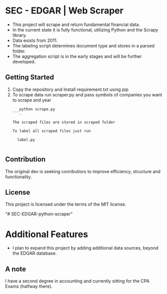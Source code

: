 # SEC - EDGAR | Web Scraper

* This project will scrape and return fundamental financial data.
* In the current state it is fully functional, utilizing Python and the Scrapy library.
* Data exists from 2011.
* The labeling script determines document type and stores in a parsed folder.
* The aggregation script is in the early stages and will be further developed.

## Getting Started
1. Copy the repository and Install requirement.txt using pip
2. To scrape data run scraper.py and pass symbols of companies you want to scrape and year
      ```
         python scrape.py
      ```.
        
   The scraped files are stored in scraped folder 

   To label all scraped files just run 
      ```
         label.py
      ```.

## Contribution
The original dev is seeking conributiors to improve efficiency, structure and functionality.

## License

This project is licensed under the terms of the MIT license.

"# SEC-EDGAR-python-scraper" 

# Additional Features
* I plan to expand this project by adding additional data sources, beyond the EDGAR database.

## A note 
I have a second degree in accounting and currently sitting for the CPA Exams (halfway there). 

